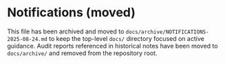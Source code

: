 # Notifications (moved)

This file has been archived and moved to `docs/archive/NOTIFICATIONS-2025-08-24.md` to keep the top-level `docs/` directory focused on active guidance. Audit reports referenced in historical notes have been moved to `docs/archive/` and removed from the repository root.
